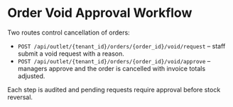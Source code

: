 # Order Void Approval Workflow

Two routes control cancellation of orders:

- `POST /api/outlet/{tenant_id}/orders/{order_id}/void/request` – staff submit a void request with a reason.
- `POST /api/outlet/{tenant_id}/orders/{order_id}/void/approve` – managers approve and the order is cancelled with invoice totals adjusted.

Each step is audited and pending requests require approval before stock reversal.
